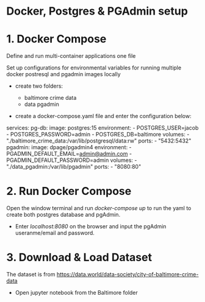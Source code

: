 # Docker, Postgres & PGAdmin setup

# 1. Docker Compose
Define and run multi-container applications one file

Set up configurations for environmental variables for running multiple docker postresql and pgadmin images locally

* create two folders:
    * baltimore crime data
    * data pgadmin

* create a docker-compose.yaml file and enter the configuration below:

services:
  pg-db:
    image: postgres:15
    environment:
      - POSTGRES_USER=jacob
      - POSTGRES_PASSWORD=admin
      - POSTGRES_DB=baltimore
    volumes:
      - "./baltimore_crime_data:/var/lib/postgresql/data:rw"
    ports:
      - "5432:5432"
  pgadmin:
    image: dpage/pgadmin4
    environment:
      - PGADMIN_DEFAULT_EMAIL=admin@admin.com
      - PGADMIN_DEFAULT_PASSWORD=admin
    volumes:
      - "./data_pgadmin:/var/lib/pgadmin"
    ports:
      - "8080:80"

# 2. Run Docker Compose
Open the window terminal and run *docker-compose up* to run the yaml to create both postgres database and pgAdmin.

* Enter *localhost:8080* on the browser and input the pgAdmin useranme/email and password. 

# 3. Download & Load Dataset
The dataset is from https://data.world/data-society/city-of-baltimore-crime-data

* Open jupyter notebook from the Baltimore folder